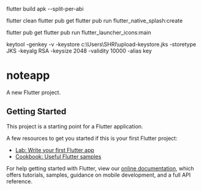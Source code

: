 flutter build apk --split-per-abi

flutter clean
flutter pub get
flutter pub run flutter_native_splash:create

flutter pub get
flutter pub run flutter_launcher_icons:main

keytool -genkey -v -keystore c:\Users\SHRI\upload-keystore.jks -storetype JKS -keyalg RSA -keysize 2048 -validity 10000 -alias key

# noteapp

A new Flutter project.

## Getting Started

This project is a starting point for a Flutter application.

A few resources to get you started if this is your first Flutter project:

- [Lab: Write your first Flutter app](https://flutter.dev/docs/get-started/codelab)
- [Cookbook: Useful Flutter samples](https://flutter.dev/docs/cookbook)

For help getting started with Flutter, view our
[online documentation](https://flutter.dev/docs), which offers tutorials,
samples, guidance on mobile development, and a full API reference.
